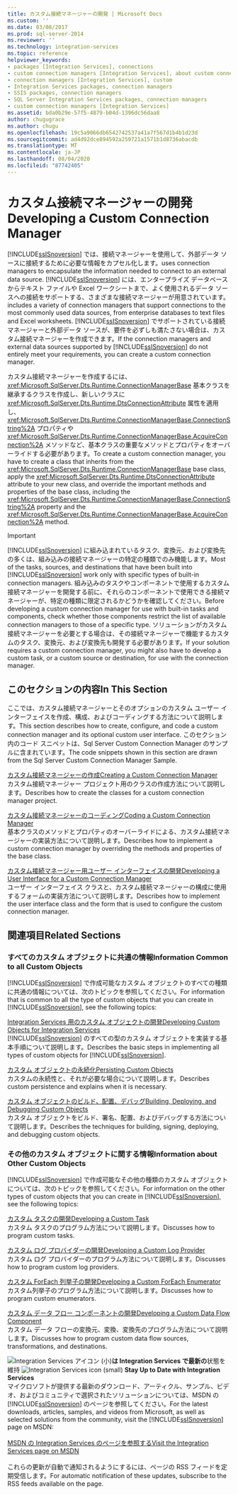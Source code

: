 ```yaml
---
title: カスタム接続マネージャーの開発 | Microsoft Docs
ms.custom: ''
ms.date: 03/08/2017
ms.prod: sql-server-2014
ms.reviewer: ''
ms.technology: integration-services
ms.topic: reference
helpviewer_keywords:
- packages [Integration Services], connections
- custom connection managers [Integration Services], about custom connection managers
- connection managers [Integration Services], custom
- Integration Services packages, connection managers
- SSIS packages, connection managers
- SQL Server Integration Services packages, connection managers
- custom connection managers [Integration Services]
ms.assetid: bda0b29e-57f5-4879-b04d-1396dc56daa8
author: chugugrace
ms.author: chugu
ms.openlocfilehash: 19c5a9066db6542742537a41a7f567d1b4b1d23d
ms.sourcegitcommit: ad4d92dce894592a259721a1571b1d8736abacdb
ms.translationtype: MT
ms.contentlocale: ja-JP
ms.lasthandoff: 08/04/2020
ms.locfileid: "87742405"
---
```

# <a name="developing-a-custom-connection-manager"></a><span data-ttu-id="40af5-102">カスタム接続マネージャーの開発</span><span class="sxs-lookup"><span data-stu-id="40af5-102">Developing a Custom Connection Manager</span></span>
  [!INCLUDE[ssISnoversion](../../../includes/ssisnoversion-md.md)] <span data-ttu-id="40af5-103">では、接続マネージャーを使用して、外部データ ソースに接続するために必要な情報をカプセル化します。</span><span class="sxs-lookup"><span data-stu-id="40af5-103">uses connection managers to encapsulate the information needed to connect to an external data source.</span></span> [!INCLUDE[ssISnoversion](../../../includes/ssisnoversion-md.md)] <span data-ttu-id="40af5-104">には、エンタープライズ データベースからテキスト ファイルや Excel ワークシートまで、よく使用されるデータ ソースへの接続をサポートする、さまざまな接続マネージャーが用意されています。</span><span class="sxs-lookup"><span data-stu-id="40af5-104">includes a variety of connection managers that support connections to the most commonly used data sources, from enterprise databases to text files and Excel worksheets.</span></span> <span data-ttu-id="40af5-105">[!INCLUDE[ssISnoversion](../../../includes/ssisnoversion-md.md)] でサポートされている接続マネージャーと外部データ ソースが、要件を必ずしも満たさない場合は、カスタム接続マネージャーを作成できます。</span><span class="sxs-lookup"><span data-stu-id="40af5-105">If the connection managers and external data sources supported by [!INCLUDE[ssISnoversion](../../../includes/ssisnoversion-md.md)] do not entirely meet your requirements, you can create a custom connection manager.</span></span>  
  
 <span data-ttu-id="40af5-106">カスタム接続マネージャーを作成するには、<xref:Microsoft.SqlServer.Dts.Runtime.ConnectionManagerBase> 基本クラスを継承するクラスを作成し、新しいクラスに <xref:Microsoft.SqlServer.Dts.Runtime.DtsConnectionAttribute> 属性を適用し、<xref:Microsoft.SqlServer.Dts.Runtime.ConnectionManagerBase.ConnectionString%2A> プロパティや <xref:Microsoft.SqlServer.Dts.Runtime.ConnectionManagerBase.AcquireConnection%2A> メソッドなど、基本クラスの重要なメソッドとプロパティをオーバーライドする必要があります。</span><span class="sxs-lookup"><span data-stu-id="40af5-106">To create a custom connection manager, you have to create a class that inherits from the <xref:Microsoft.SqlServer.Dts.Runtime.ConnectionManagerBase> base class, apply the <xref:Microsoft.SqlServer.Dts.Runtime.DtsConnectionAttribute> attribute to your new class, and override the important methods and properties of the base class, including the <xref:Microsoft.SqlServer.Dts.Runtime.ConnectionManagerBase.ConnectionString%2A> property and the <xref:Microsoft.SqlServer.Dts.Runtime.ConnectionManagerBase.AcquireConnection%2A> method.</span></span>  
  
> [!IMPORTANT]  
>  <span data-ttu-id="40af5-107">[!INCLUDE[ssISnoversion](../../../includes/ssisnoversion-md.md)] に組み込まれているタスク、変換元、および変換先の多くは、組み込みの接続マネージャーの特定の種類でのみ機能します。</span><span class="sxs-lookup"><span data-stu-id="40af5-107">Most of the tasks, sources, and destinations that have been built into [!INCLUDE[ssISnoversion](../../../includes/ssisnoversion-md.md)] work only with specific types of built-in connection managers.</span></span> <span data-ttu-id="40af5-108">組み込みのタスクやコンポーネントで使用するカスタム接続マネージャーを開発する前に、それらのコンポーネントで使用できる接続マネージャーが、特定の種類に限定されるかどうかを確認してください。</span><span class="sxs-lookup"><span data-stu-id="40af5-108">Before developing a custom connection manager for use with built-in tasks and components, check whether those components restrict the list of available connection managers to those of a specific type.</span></span> <span data-ttu-id="40af5-109">ソリューションがカスタム接続マネージャーを必要とする場合は、その接続マネージャーで機能するカスタムのタスク、変換元、および変換先も開発する必要があります。</span><span class="sxs-lookup"><span data-stu-id="40af5-109">If your solution requires a custom connection manager, you might also have to develop a custom task, or a custom source or destination, for use with the connection manager.</span></span>  
  
## <a name="in-this-section"></a><span data-ttu-id="40af5-110">このセクションの内容</span><span class="sxs-lookup"><span data-stu-id="40af5-110">In This Section</span></span>  
 <span data-ttu-id="40af5-111">ここでは、カスタム接続マネージャーとそのオプションのカスタム ユーザー インターフェイスを作成、構成、およびコーディングする方法について説明します。</span><span class="sxs-lookup"><span data-stu-id="40af5-111">This section describes how to create, configure, and code a custom connection manager and its optional custom user interface.</span></span> <span data-ttu-id="40af5-112">このセクション内のコード スニペットは、Sql Server Custom Connection Manager のサンプルに含まれています。</span><span class="sxs-lookup"><span data-stu-id="40af5-112">The code snippets shown in this section are drawn from the Sql Server Custom Connection Manager Sample.</span></span>  
  
 [<span data-ttu-id="40af5-113">カスタム接続マネージャーの作成</span><span class="sxs-lookup"><span data-stu-id="40af5-113">Creating a Custom Connection Manager</span></span>](creating-a-custom-connection-manager.md)  
 <span data-ttu-id="40af5-114">カスタム接続マネージャー プロジェクト用のクラスの作成方法について説明します。</span><span class="sxs-lookup"><span data-stu-id="40af5-114">Describes how to create the classes for a custom connection manager project.</span></span>  
  
 [<span data-ttu-id="40af5-115">カスタム接続マネージャーのコーディング</span><span class="sxs-lookup"><span data-stu-id="40af5-115">Coding a Custom Connection Manager</span></span>](coding-a-custom-connection-manager.md)  
 <span data-ttu-id="40af5-116">基本クラスのメソッドとプロパティのオーバーライドによる、カスタム接続マネージャーの実装方法について説明します。</span><span class="sxs-lookup"><span data-stu-id="40af5-116">Describes how to implement a custom connection manager by overriding the methods and properties of the base class.</span></span>  
  
 [<span data-ttu-id="40af5-117">カスタム接続マネージャー用ユーザー インターフェイスの開発</span><span class="sxs-lookup"><span data-stu-id="40af5-117">Developing a User Interface for a Custom Connection Manager</span></span>](developing-a-user-interface-for-a-custom-connection-manager.md)  
 <span data-ttu-id="40af5-118">ユーザー インターフェイス クラスと、カスタム接続マネージャーの構成に使用するフォームの実装方法について説明します。</span><span class="sxs-lookup"><span data-stu-id="40af5-118">Describes how to implement the user interface class and the form that is used to configure the custom connection manager.</span></span>  
  
## <a name="related-sections"></a><span data-ttu-id="40af5-119">関連項目</span><span class="sxs-lookup"><span data-stu-id="40af5-119">Related Sections</span></span>  
  
### <a name="information-common-to-all-custom-objects"></a><span data-ttu-id="40af5-120">すべてのカスタム オブジェクトに共通の情報</span><span class="sxs-lookup"><span data-stu-id="40af5-120">Information Common to all Custom Objects</span></span>  
 <span data-ttu-id="40af5-121">[!INCLUDE[ssISnoversion](../../../includes/ssisnoversion-md.md)] で作成可能なカスタム オブジェクトのすべての種類に共通の情報については、次のトピックを参照してください。</span><span class="sxs-lookup"><span data-stu-id="40af5-121">For information that is common to all the type of custom objects that you can create in [!INCLUDE[ssISnoversion](../../../includes/ssisnoversion-md.md)], see the following topics:</span></span>  
  
 [<span data-ttu-id="40af5-122">Integration Services 用のカスタム オブジェクトの開発</span><span class="sxs-lookup"><span data-stu-id="40af5-122">Developing Custom Objects for Integration Services</span></span>](../developing-custom-objects-for-integration-services.md)  
 <span data-ttu-id="40af5-123">[!INCLUDE[ssISnoversion](../../../includes/ssisnoversion-md.md)] のすべての型のカスタム オブジェクトを実装する基本手順について説明します。</span><span class="sxs-lookup"><span data-stu-id="40af5-123">Describes the basic steps in implementing all types of custom objects for [!INCLUDE[ssISnoversion](../../../includes/ssisnoversion-md.md)].</span></span>  
  
 [<span data-ttu-id="40af5-124">カスタム オブジェクトの永続化</span><span class="sxs-lookup"><span data-stu-id="40af5-124">Persisting Custom Objects</span></span>](../persisting-custom-objects.md)  
 <span data-ttu-id="40af5-125">カスタムの永続性と、それが必要な場合について説明します。</span><span class="sxs-lookup"><span data-stu-id="40af5-125">Describes custom persistence and explains when it is necessary.</span></span>  
  
 [<span data-ttu-id="40af5-126">カスタム オブジェクトのビルド、配置、デバッグ</span><span class="sxs-lookup"><span data-stu-id="40af5-126">Building, Deploying, and Debugging Custom Objects</span></span>](../building-deploying-and-debugging-custom-objects.md)  
 <span data-ttu-id="40af5-127">カスタム オブジェクトをビルド、署名、配置、およびデバッグする方法について説明します。</span><span class="sxs-lookup"><span data-stu-id="40af5-127">Describes the techniques for building, signing, deploying, and debugging custom objects.</span></span>  
  
### <a name="information-about-other-custom-objects"></a><span data-ttu-id="40af5-128">その他のカスタム オブジェクトに関する情報</span><span class="sxs-lookup"><span data-stu-id="40af5-128">Information about Other Custom Objects</span></span>  
 <span data-ttu-id="40af5-129">[!INCLUDE[ssISnoversion](../../../includes/ssisnoversion-md.md)] で作成可能なその他の種類のカスタム オブジェクトについては、次のトピックを参照してください。</span><span class="sxs-lookup"><span data-stu-id="40af5-129">For information on the other types of custom objects that you can create in [!INCLUDE[ssISnoversion](../../../includes/ssisnoversion-md.md)], see the following topics:</span></span>  
  
 [<span data-ttu-id="40af5-130">カスタム タスクの開発</span><span class="sxs-lookup"><span data-stu-id="40af5-130">Developing a Custom Task</span></span>](../task/developing-a-custom-task.md)  
 <span data-ttu-id="40af5-131">カスタム タスクのプログラム方法について説明します。</span><span class="sxs-lookup"><span data-stu-id="40af5-131">Discusses how to program custom tasks.</span></span>  
  
 [<span data-ttu-id="40af5-132">カスタム ログ プロバイダーの開発</span><span class="sxs-lookup"><span data-stu-id="40af5-132">Developing a Custom Log Provider</span></span>](../log-provider/developing-a-custom-log-provider.md)  
 <span data-ttu-id="40af5-133">カスタム ログ プロバイダーのプログラム方法について説明します。</span><span class="sxs-lookup"><span data-stu-id="40af5-133">Discusses how to program custom log providers.</span></span>  
  
 [<span data-ttu-id="40af5-134">カスタム ForEach 列挙子の開発</span><span class="sxs-lookup"><span data-stu-id="40af5-134">Developing a Custom ForEach Enumerator</span></span>](../foreach-enumerator/developing-a-custom-foreach-enumerator.md)  
 <span data-ttu-id="40af5-135">カスタム列挙子のプログラム方法について説明します。</span><span class="sxs-lookup"><span data-stu-id="40af5-135">Discusses how to program custom enumerators.</span></span>  
  
 [<span data-ttu-id="40af5-136">カスタム データ フロー コンポーネントの開発</span><span class="sxs-lookup"><span data-stu-id="40af5-136">Developing a Custom Data Flow Component</span></span>](../data-flow/developing-a-custom-data-flow-component.md)  
 <span data-ttu-id="40af5-137">カスタム データ フローの変換元、変換、変換先のプログラム方法について説明します。</span><span class="sxs-lookup"><span data-stu-id="40af5-137">Discusses how to program custom data flow sources, transformations, and destinations.</span></span>  
  
<span data-ttu-id="40af5-138">![Integration Services アイコン (小)](../../media/dts-16.gif "Integration Services のアイコン (小)")**は Integration Services で最新の**状態を維持  </span><span class="sxs-lookup"><span data-stu-id="40af5-138">![Integration Services icon (small)](../../media/dts-16.gif "Integration Services icon (small)")  **Stay Up to Date with Integration Services**</span></span><br /> <span data-ttu-id="40af5-139">マイクロソフトが提供する最新のダウンロード、アーティクル、サンプル、ビデオ、およびコミュニティで選択されたソリューションについては、MSDN の [!INCLUDE[ssISnoversion](../../../includes/ssisnoversion-md.md)] のページを参照してください。</span><span class="sxs-lookup"><span data-stu-id="40af5-139">For the latest downloads, articles, samples, and videos from Microsoft, as well as selected solutions from the community, visit the [!INCLUDE[ssISnoversion](../../../includes/ssisnoversion-md.md)] page on MSDN:</span></span><br /><br /> [<span data-ttu-id="40af5-140">MSDN の Integration Services のページを参照する</span><span class="sxs-lookup"><span data-stu-id="40af5-140">Visit the Integration Services page on MSDN</span></span>](https://go.microsoft.com/fwlink/?LinkId=136655)<br /><br /> <span data-ttu-id="40af5-141">これらの更新が自動で通知されるようにするには、ページの RSS フィードを定期受信します。</span><span class="sxs-lookup"><span data-stu-id="40af5-141">For automatic notification of these updates, subscribe to the RSS feeds available on the page.</span></span>  
  
  
